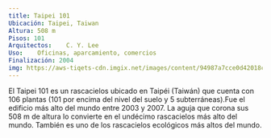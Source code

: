 ```yaml
---
title: Taipei 101
Ubicación: Taipei, Taiwan
Altura: 508 m
Pisos: 101
Arquitectos: 	C. Y. Lee
Uso: 	Oficinas, aparcamiento, comercios
Finalización: 2004
img: https://aws-tiqets-cdn.imgix.net/images/content/94987a7cce0d42018cd28b5a47b7349e.jpg?auto=format&fit=crop&ixlib=python-3.2.1&q=70&s=ecdf77af07e47aaf38165cbde795666a
---
```

El Taipei 101 es un rascacielos ubicado en Taipéi (Taiwán) que cuenta con 106 plantas (101 por encima del nivel del suelo y 5 subterráneas).​ Fue el edificio más alto del mundo entre 2003 y 2007.​ La aguja que corona sus 508 m de altura lo convierte en el undécimo rascacielos más alto del mundo. También es uno de los rascacielos ecológicos más altos del mundo.
